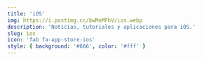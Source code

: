 ```yaml
---
title: 'iOS'
img: https://i.postimg.cc/bwMnMFhV/ios.webp
description: 'Noticias, tutoriales y aplicaciones para iOS.'
slug: ios
icon: 'fab fa-app-store-ios'
style: { background: '#666', color: '#fff' }
---
```

